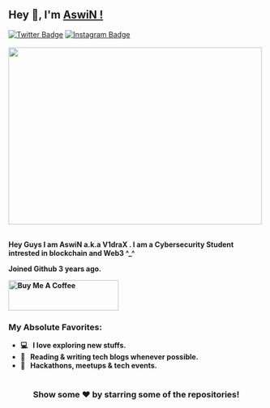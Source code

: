 ## Hey 👋, I'm [AswiN !](https://github.com/v1drax/)
[![Twitter Badge](https://img.shields.io/badge/-Twitter-00acee?style=flat-square&logo=Twitter&logoColor=white)](https://twitter.com/aswinhrtlez)
[![Instagram Badge](https://img.shields.io/badge/-Instagram-e4405f?style=flat-square&logo=Instagram&logoColor=white)](https://instagram.com/aswinhrtlez)
<br>
<br>
<img align="center" height="350" width="500" alt="" src="https://raw.githubusercontent.com/iampavangandhi/iampavangandhi/master/gifs/coder.gif" />
<br>
<br>


<b> Hey Guys I am AswiN  a.k.a  V1draX .  I am a Cybersecurity Student intrested in blockchain and Web3  ^_^ <b> 
 
 


Joined Github **3** years ago.






<a href="https://www.buymeacoffee.com/v1drax" target="_blank"><img src="https://cdn.buymeacoffee.com/buttons/v2/default-yellow.png" alt="Buy Me A Coffee" height="60px" width="217px" ></a>

### My Absolute Favorites:

- 💻 &nbsp; I love exploring new stuffs.
- 📰 &nbsp; Reading & writing tech blogs whenever possible.
- 🍕 &nbsp; Hackathons, meetups & tech events.




#

<div align="center">

### Show some ❤️ by starring some of the repositories!

</div>
